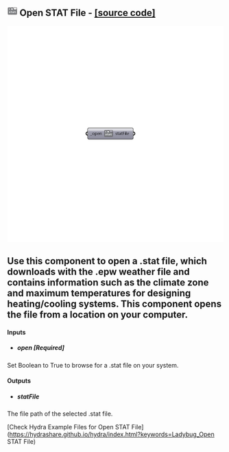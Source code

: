 ## ![](../../images/icons/Open_STAT_File.png) Open STAT File - [[source code]](https://github.com/mostaphaRoudsari/ladybug/tree/master/src/Ladybug_Open%20STAT%20File.py)

![](../../images/components/Open_STAT_File.png)

Use this component to open a .stat file, which downloads with the .epw weather file and contains information such as the climate zone and maximum temperatures for designing heating/cooling systems.
 This component opens the file from a location on your computer.
 -
 

#### Inputs
* ##### open [Required]
Set Boolean to True to browse for a .stat file on your system.

#### Outputs
* ##### statFile
The file path of the selected .stat file.


[Check Hydra Example Files for Open STAT File](https://hydrashare.github.io/hydra/index.html?keywords=Ladybug_Open STAT File)